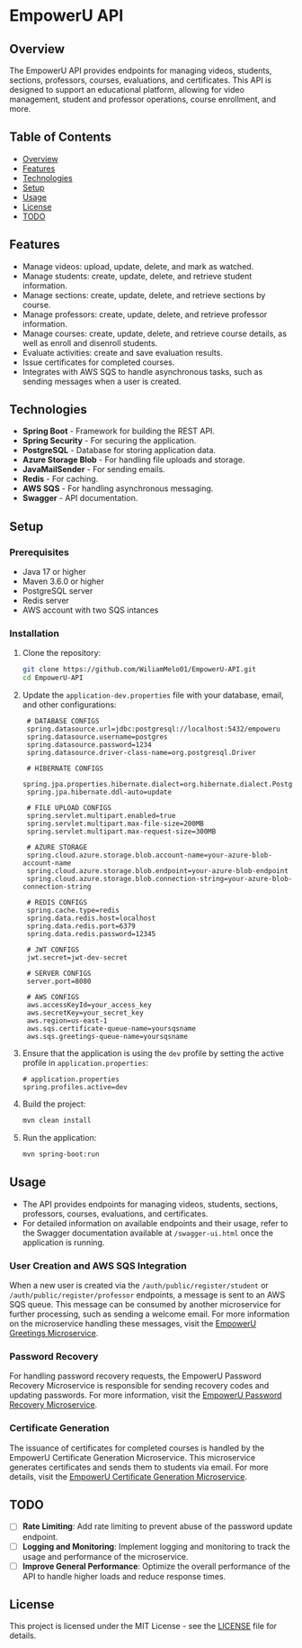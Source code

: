 # EmpowerU API

## Overview

The EmpowerU API provides endpoints for managing videos, students, sections, professors, courses, evaluations, and certificates. This API is designed to support an educational platform, allowing for video management, student and professor operations, course enrollment, and more.

## Table of Contents
- [Overview](#overview)
- [Features](#features)
- [Technologies](#technologies)
- [Setup](#setup)
- [Usage](#usage)
- [License](#license)
- [TODO](#todo)

## Features

- Manage videos: upload, update, delete, and mark as watched.
- Manage students: create, update, delete, and retrieve student information.
- Manage sections: create, update, delete, and retrieve sections by course.
- Manage professors: create, update, delete, and retrieve professor information.
- Manage courses: create, update, delete, and retrieve course details, as well as enroll and disenroll students.
- Evaluate activities: create and save evaluation results.
- Issue certificates for completed courses.
- Integrates with AWS SQS to handle asynchronous tasks, such as sending messages when a user is created.

## Technologies

- **Spring Boot** - Framework for building the REST API.
- **Spring Security** - For securing the application.
- **PostgreSQL** - Database for storing application data.
- **Azure Storage Blob** - For handling file uploads and storage.
- **JavaMailSender** - For sending emails.
- **Redis** - For caching.
- **AWS SQS** - For handling asynchronous messaging.
- **Swagger** - API documentation.

## Setup

### Prerequisites

- Java 17 or higher
- Maven 3.6.0 or higher
- PostgreSQL server
- Redis server
- AWS account with two SQS intances

### Installation

1. Clone the repository:

    ```bash
    git clone https://github.com/WiliamMelo01/EmpowerU-API.git
    cd EmpowerU-API
    ```

2. Update the `application-dev.properties` file with your database, email, and other configurations:

   ```properties
    # DATABASE CONFIGS
    spring.datasource.url=jdbc:postgresql://localhost:5432/empoweru
    spring.datasource.username=postgres
    spring.datasource.password=1234
    spring.datasource.driver-class-name=org.postgresql.Driver

    # HIBERNATE CONFIGS
    spring.jpa.properties.hibernate.dialect=org.hibernate.dialect.PostgreSQLDialect
    spring.jpa.hibernate.ddl-auto=update

    # FILE UPLOAD CONFIGS
    spring.servlet.multipart.enabled=true
    spring.servlet.multipart.max-file-size=200MB
    spring.servlet.multipart.max-request-size=300MB

    # AZURE STORAGE
    spring.cloud.azure.storage.blob.account-name=your-azure-blob-account-name
    spring.cloud.azure.storage.blob.endpoint=your-azure-blob-endpoint
    spring.cloud.azure.storage.blob.connection-string=your-azure-blob-connection-string

    # REDIS CONFIGS
    spring.cache.type=redis
    spring.data.redis.host=localhost
    spring.data.redis.port=6379
    spring.data.redis.password=12345

    # JWT CONFIGS
    jwt.secret=jwt-dev-secret

    # SERVER CONFIGS
    server.port=8080

    # AWS CONFIGS
    aws.accessKeyId=your_access_key
    aws.secretKey=your_secret_key
    aws.region=us-east-1
    aws.sqs.certificate-queue-name=yoursqsname
    aws.sqs.greetings-queue-name=yoursqsname
    ```

3. Ensure that the application is using the `dev` profile by setting the active profile in `application.properties`:

    ```properties
    # application.properties
    spring.profiles.active=dev
    ```

4. Build the project:

    ```bash
    mvn clean install
    ```

5. Run the application:

    ```bash
    mvn spring-boot:run
    ```

## Usage

- The API provides endpoints for managing videos, students, sections, professors, courses, evaluations, and certificates.
- For detailed information on available endpoints and their usage, refer to the Swagger documentation available at `/swagger-ui.html` once the application is running.

### User Creation and AWS SQS Integration

When a new user is created via the `/auth/public/register/student` or `/auth/public/register/professor` endpoints, a message is sent to an AWS SQS queue. This message can be consumed by another microservice for further processing, such as sending a welcome email. For more information on the microservice handling these messages, visit the [EmpowerU Greetings Microservice](https://github.com/WiliamMelo01/EmpoweruGreetingsMicroServiceLambda).

### Password Recovery

For handling password recovery requests, the EmpowerU Password Recovery Microservice is responsible for sending recovery codes and updating passwords. For more information, visit the [EmpowerU Password Recovery Microservice](https://github.com/WiliamMelo01/EmpowerUPasswordRecoveryMicroservice).

### Certificate Generation

The issuance of certificates for completed courses is handled by the EmpowerU Certificate Generation Microservice. This microservice generates certificates and sends them to students via email. For more details, visit the [EmpowerU Certificate Generation Microservice](https://github.com/WiliamMelo01/EmpoweruCertificateMicroserviceLambda).

## TODO

- [ ] **Rate Limiting**: Add rate limiting to prevent abuse of the password update endpoint.
- [ ] **Logging and Monitoring**: Implement logging and monitoring to track the usage and performance of the microservice.
- [ ] **Improve General Performance**: Optimize the overall performance of the API to handle higher loads and reduce response times.

## License

This project is licensed under the MIT License - see the [LICENSE](LICENSE) file for details.
